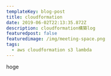 ```yaml
---
templateKey: blog-post
title: cloudformation
date: 2019-06-02T22:13:35.872Z
description: cloudformation構築log
featuredpost: false
featuredimage: /img/meeting-space.png
tags:
  - aws cloudformation s3 lambda
---
```

hoge
